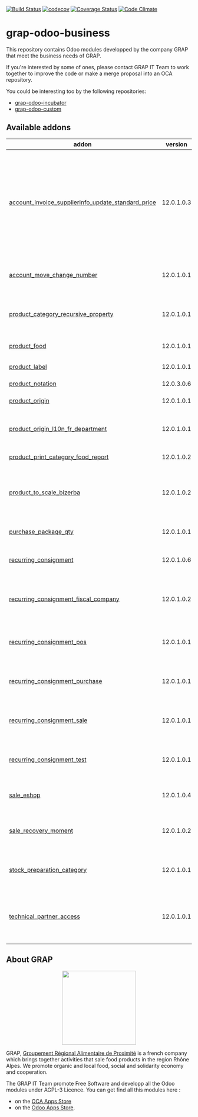 [![Build Status](https://travis-ci.org/grap/grap-odoo-business.svg?branch=12.0)](https://travis-ci.org/grap/grap-odoo-business?branch=12.0)
[![codecov](https://codecov.io/gh/grap/grap-odoo-business/branch/12.0/graph/badge.svg)](https://codecov.io/gh/grap/grap-odoo-business)
[![Coverage Status](https://coveralls.io/repos/github/grap/grap-odoo-business/badge.svg?branch=12.0)](https://coveralls.io/github/grap/grap-odoo-business?branch=12.0)
[![Code Climate](https://codeclimate.com/github/grap/grap-odoo-business/badges/gpa.svg)](https://codeclimate.com/github/grap/grap-odoo-business)


# grap-odoo-business

This repository contains Odoo modules developped by the company GRAP that
meet the business needs of GRAP.

If you're interested by some of ones, please contact GRAP IT Team to work
together to improve the code or make a merge proposal into an OCA repository.

You could be interesting too by the following repositories:

* [grap-odoo-incubator](https://github.com/grap/grap-odoo-incubator)
* [grap-odoo-custom](https://github.com/grap/grap-odoo-custom)

[//]: # (addons)

Available addons
----------------
addon | version | summary
--- | --- | ---
[account_invoice_supplierinfo_update_standard_price](account_invoice_supplierinfo_update_standard_price/) | 12.0.1.0.3 | In the supplier invoice, automatically update all products whose standard price on the line is different from the product standard price
[account_move_change_number](account_move_change_number/) | 12.0.1.0.1 | Allow special user to rename account move
[product_category_recursive_property](product_category_recursive_property/) | 12.0.1.0.1 | Propagate recursively properties for product category
[product_food](product_food/) | 12.0.1.0.1 | Products - Food Informations
[product_label](product_label/) | 12.0.1.0.1 | Product Labels
[product_notation](product_notation/) | 12.0.3.0.6 | Product Notation
[product_origin](product_origin/) | 12.0.1.0.1 | Origin for Products
[product_origin_l10n_fr_department](product_origin_l10n_fr_department/) | 12.0.1.0.1 | Origin Information for Products (French Departments)
[product_print_category_food_report](product_print_category_food_report/) | 12.0.1.0.2 | Food report like pricetags
[product_to_scale_bizerba](product_to_scale_bizerba/) | 12.0.1.0.2 | Synchronize Odoo database with Retail Connect Bizerba System
[purchase_package_qty](purchase_package_qty/) | 12.0.1.0.1 | Purchase - Package Quantity
[recurring_consignment](recurring_consignment/) | 12.0.1.0.6 | Sale - Handle Recurring Consignment
[recurring_consignment_fiscal_company](recurring_consignment_fiscal_company/) | 12.0.1.0.2 | Glue module for Recurring Consignment and fiscal company modules
[recurring_consignment_pos](recurring_consignment_pos/) | 12.0.1.0.1 | Glue module for Recurring Consignment and PoS modules
[recurring_consignment_purchase](recurring_consignment_purchase/) | 12.0.1.0.1 | Glue module for Recurring Consignment and Purchase modules
[recurring_consignment_sale](recurring_consignment_sale/) | 12.0.1.0.1 | Glue module for Recurring Consignment and Sale modules
[recurring_consignment_test](recurring_consignment_test/) | 12.0.1.0.1 | Test module for Recurring_ Consignment Module
[sale_eshop](sale_eshop/) | 12.0.1.0.4 | Allow connection to Odoo eShop Project
[sale_recovery_moment](sale_recovery_moment/) | 12.0.1.0.2 | Manage Recovery Moments and Places for Sale Order
[stock_preparation_category](stock_preparation_category/) | 12.0.1.0.1 | Manage Preparation Categories for stock moves
[technical_partner_access](technical_partner_access/) | 12.0.1.0.1 | Limit the access of the partners created when creating companies and users.

[//]: # (end addons)

## About GRAP

<p align="center">
   <img src="http://www.grap.coop/wp-content/uploads/2016/11/GRAP.png" width="200"/>
</p>

GRAP, [Groupement Régional Alimentaire de Proximité](http://www.grap.coop) is a
french company which brings together activities that sale food products in the
region Rhône Alpes. We promote organic and local food, social and solidarity
economy and cooperation.

The GRAP IT Team promote Free Software and developp all the Odoo modules under
AGPL-3 Licence. You can get find all this modules here :
* on the [OCA Apps Store](https://odoo-community.org/shop?&search=GRAP)
* on the [Odoo Apps Store](https://www.odoo.com/apps/modules/browse?author=GRAP).
